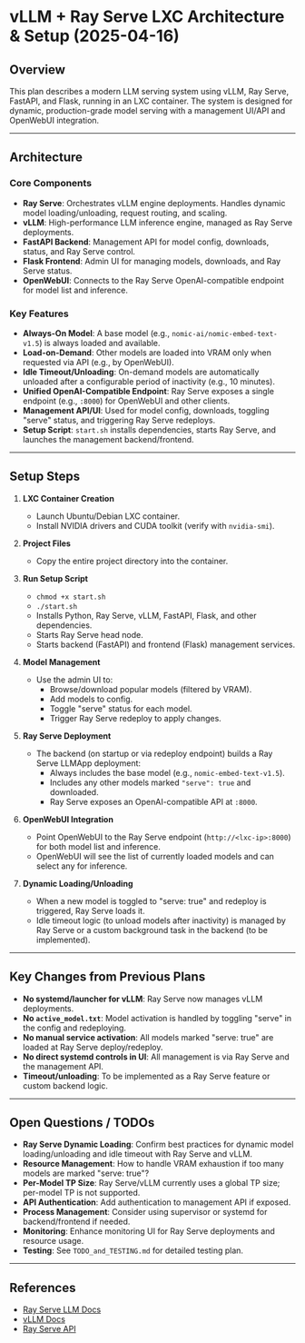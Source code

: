 # vLLM + Ray Serve LXC Architecture & Setup (2025-04-16)

## Overview

This plan describes a modern LLM serving system using vLLM, Ray Serve, FastAPI, and Flask, running in an LXC container. The system is designed for dynamic, production-grade model serving with a management UI/API and OpenWebUI integration.

---

## Architecture

### Core Components

- **Ray Serve**: Orchestrates vLLM engine deployments. Handles dynamic model loading/unloading, request routing, and scaling.
- **vLLM**: High-performance LLM inference engine, managed as Ray Serve deployments.
- **FastAPI Backend**: Management API for model config, downloads, status, and Ray Serve control.
- **Flask Frontend**: Admin UI for managing models, downloads, and Ray Serve status.
- **OpenWebUI**: Connects to the Ray Serve OpenAI-compatible endpoint for model list and inference.

### Key Features

- **Always-On Model**: A base model (e.g., `nomic-ai/nomic-embed-text-v1.5`) is always loaded and available.
- **Load-on-Demand**: Other models are loaded into VRAM only when requested via API (e.g., by OpenWebUI).
- **Idle Timeout/Unloading**: On-demand models are automatically unloaded after a configurable period of inactivity (e.g., 10 minutes).
- **Unified OpenAI-Compatible Endpoint**: Ray Serve exposes a single endpoint (e.g., `:8000`) for OpenWebUI and other clients.
- **Management API/UI**: Used for model config, downloads, toggling "serve" status, and triggering Ray Serve redeploys.
- **Setup Script**: `start.sh` installs dependencies, starts Ray Serve, and launches the management backend/frontend.

---

## Setup Steps

1. **LXC Container Creation**
   - Launch Ubuntu/Debian LXC container.
   - Install NVIDIA drivers and CUDA toolkit (verify with `nvidia-smi`).

2. **Project Files**
   - Copy the entire project directory into the container.

3. **Run Setup Script**
   - `chmod +x start.sh`
   - `./start.sh`
   - Installs Python, Ray Serve, vLLM, FastAPI, Flask, and other dependencies.
   - Starts Ray Serve head node.
   - Starts backend (FastAPI) and frontend (Flask) management services.

4. **Model Management**
   - Use the admin UI to:
     - Browse/download popular models (filtered by VRAM).
     - Add models to config.
     - Toggle "serve" status for each model.
     - Trigger Ray Serve redeploy to apply changes.

5. **Ray Serve Deployment**
   - The backend (on startup or via redeploy endpoint) builds a Ray Serve LLMApp deployment:
     - Always includes the base model (e.g., `nomic-embed-text-v1.5`).
     - Includes any other models marked `"serve": true` and downloaded.
     - Ray Serve exposes an OpenAI-compatible API at `:8000`.

6. **OpenWebUI Integration**
   - Point OpenWebUI to the Ray Serve endpoint (`http://<lxc-ip>:8000`) for both model list and inference.
   - OpenWebUI will see the list of currently loaded models and can select any for inference.

7. **Dynamic Loading/Unloading**
   - When a new model is toggled to "serve: true" and redeploy is triggered, Ray Serve loads it.
   - Idle timeout logic (to unload models after inactivity) is managed by Ray Serve or a custom background task in the backend (to be implemented).

---

## Key Changes from Previous Plans

- **No systemd/launcher for vLLM**: Ray Serve now manages vLLM deployments.
- **No `active_model.txt`**: Model activation is handled by toggling "serve" in the config and redeploying.
- **No manual service activation**: All models marked "serve: true" are loaded at Ray Serve deploy/redeploy.
- **No direct systemd controls in UI**: All management is via Ray Serve and the management API.
- **Timeout/unloading**: To be implemented as a Ray Serve feature or custom backend logic.

---

## Open Questions / TODOs

- **Ray Serve Dynamic Loading**: Confirm best practices for dynamic model loading/unloading and idle timeout with Ray Serve and vLLM.
- **Resource Management**: How to handle VRAM exhaustion if too many models are marked "serve: true"?
- **Per-Model TP Size**: Ray Serve/vLLM currently uses a global TP size; per-model TP is not supported.
- **API Authentication**: Add authentication to management API if exposed.
- **Process Management**: Consider using supervisor or systemd for backend/frontend if needed.
- **Monitoring**: Enhance monitoring UI for Ray Serve deployments and resource usage.
- **Testing**: See `TODO_and_TESTING.md` for detailed testing plan.

---

## References

- [Ray Serve LLM Docs](https://docs.ray.io/en/latest/serve/llm/serving-llms.html)
- [vLLM Docs](https://docs.vllm.ai/en/latest/)
- [Ray Serve API](https://docs.ray.io/en/latest/serve/api/index.html)